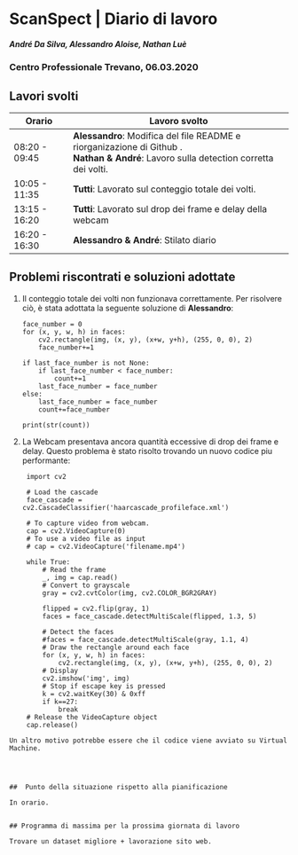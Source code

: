 # ScanSpect | Diario di lavoro
##### André Da Silva, Alessandro Aloise, Nathan Luè
### Centro Professionale Trevano, 06.03.2020

## Lavori svolti




|Orario        |Lavoro svolto                           |
|--------------|----------------------------------------|
|08:20 - 09:45 |<b>Alessandro</b>: Modifica del file README e riorganizazione di Github .<br><b>Nathan & André</b>: Lavoro sulla detection corretta dei volti.       |
|10:05 - 11:35 |<b>Tutti</b>: Lavorato sul conteggio totale dei volti.      |
|13:15 - 16:20 |<b>Tutti</b>: Lavorato sul drop dei frame e delay della webcam |
|16:20 - 16:30 |<b>Alessandro & André</b>: Stilato diario  |

##  Problemi riscontrati e soluzioni adottate

1. Il conteggio totale dei volti non funzionava correttamente.
   Per risolvere ciò, è stata adottata la seguente soluzione di <b>Alessandro</b>:

   ```
   face_number = 0
   for (x, y, w, h) in faces:
       cv2.rectangle(img, (x, y), (x+w, y+h), (255, 0, 0), 2)
       face_number+=1

   if last_face_number is not None:
       if last_face_number < face_number:
           count+=1
       last_face_number = face_number
   else:
       last_face_number = face_number
       count+=face_number

   print(str(count))

   ```
2. La Webcam presentava ancora quantità eccessive di drop dei frame e delay.
  Questo problema è stato risolto trovando un nuovo codice piu performante:

   ```
    import cv2

    # Load the cascade
    face_cascade = cv2.CascadeClassifier('haarcascade_profileface.xml')

    # To capture video from webcam.
    cap = cv2.VideoCapture(0)
    # To use a video file as input
    # cap = cv2.VideoCapture('filename.mp4')

    while True:
        # Read the frame
        _, img = cap.read()
        # Convert to grayscale
        gray = cv2.cvtColor(img, cv2.COLOR_BGR2GRAY)

        flipped = cv2.flip(gray, 1)
        faces = face_cascade.detectMultiScale(flipped, 1.3, 5)

        # Detect the faces
        #faces = face_cascade.detectMultiScale(gray, 1.1, 4)
        # Draw the rectangle around each face
        for (x, y, w, h) in faces:
            cv2.rectangle(img, (x, y), (x+w, y+h), (255, 0, 0), 2)
        # Display
        cv2.imshow('img', img)
        # Stop if escape key is pressed
        k = cv2.waitKey(30) & 0xff
        if k==27:
            break
    # Release the VideoCapture object
    cap.release()
  ```
 Un altro motivo potrebbe essere che il codice viene avviato su Virtual Machine.




##  Punto della situazione rispetto alla pianificazione

In orario.


## Programma di massima per la prossima giornata di lavoro

Trovare un dataset migliore + lavorazione sito web.
